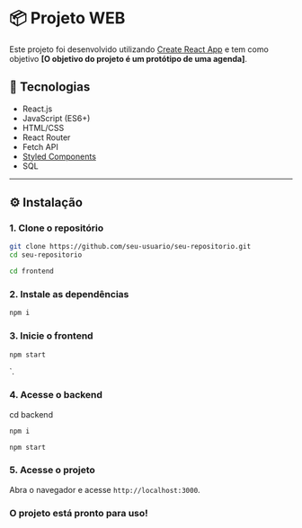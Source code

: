 # 📦 Projeto WEB

Este projeto foi desenvolvido utilizando [Create React App](https://github.com/facebook/create-react-app) e tem como objetivo **[O objetivo do projeto é um protótipo de uma agenda]**.

## 🚀 Tecnologias

- React.js
- JavaScript (ES6+)
- HTML/CSS
- React Router
- Fetch API
- [Styled Components](https://styled-components.com/)
- SQL

---

## ⚙️ Instalação

### 1. Clone o repositório

```bash
git clone https://github.com/seu-usuario/seu-repositorio.git
cd seu-repositorio

cd frontend
```
### 2. Instale as dependências

```bash
npm i
```
### 3. Inicie o frontend

```bash
npm start
```
`.

### 4. Acesse o backend
cd backend
```bash
npm i
```
```bash
npm start
``` 
### 5. Acesse o projeto
Abra o navegador e acesse `http://localhost:3000`.

### O projeto está pronto para uso!



